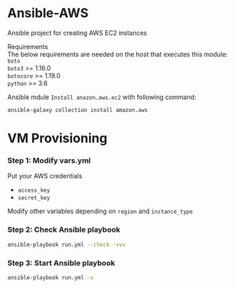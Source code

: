 # Ansible-AWS
Ansible project for creating AWS EC2 instances

Requirements \
The below requirements are needed on the host that executes this module:\
`boto`\
`boto3` >= 1.16.0\
`botocore` >= 1.19.0\
`python` >= 3.6


Ansible mdule `Install anazon.aws.ec2` with following command:
```
ansible-galaxy collection install amazon.aws
```

# VM Provisioning

### Step 1: Modify vars.yml
Put your AWS credentials
 * `access_key`
 * `secret_key`

Modify other variables depending on `region` and `instance_type`

### Step 2: Check Ansible playbook
```bash
ansible-playbook run.yml --check -vvv
```

### Step 3: Start Ansible playbook
```bash
ansible-playbook run.yml -v
```




